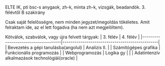 ELTE IK, pti bsc-s anygaok, zh-k, minta zh-k, vizsgák, beadandók.
3. félévtől B szakirány

Csak saját felelősségre, nem minden jegyzet/megoldás tökéletes. Amit felraktam ide, az el lett fogadva (ha nem azt megjelöltem). 

Kötválok, szabválok, vagy újra felvett tárgyak:
| 3. félév                            | 4. félév                                       |
|-------------------------------------|------------------------------------------------|
| Bevezetés a gépi tanulásba(angolul) | Analízis II.                                   |
| Számítógépes grafika                | Funkcionális programozás                       |
| Webprogramozás                      | Logika gy                                      |
|                                     | Adatintenzív alkalmazások technológiái(oracle) |
